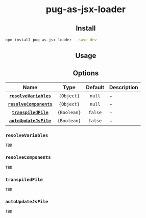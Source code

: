 <div align="center">
  <h1>pug-as-jsx-loader</h1>
</div>

<h2 align="center">Install</h2>

```bash
npm install pug-as-jsx-loader --save-dev
```

<h2 align="center">Usage</h2>



<h2 align="center">Options</h2>

|Name|Type|Default|Description|
|:--:|:--:|:-----:|:----------|
|**[`resolveVariables`](#resolveVariables)**|`{Object}`|`null`| -|
|**[`resolveComponents`](#resolveComponents)** |`{Object}`|`null`| -|
|**[`transpiledFile`](#transpiledFile)** |`{Boolean}`|`false`| -|
|**[`autoUpdateJsFile`](#autoUpdateJsFile)** |`{Boolean}`|`false`| -|

### `resolveVariables`

```
TBD
```

### `resolveComponents`

```
TBD
```

### `transpiledFile`

```
TBD
```

### `autoUpdateJsFile`

```
TBD
```

